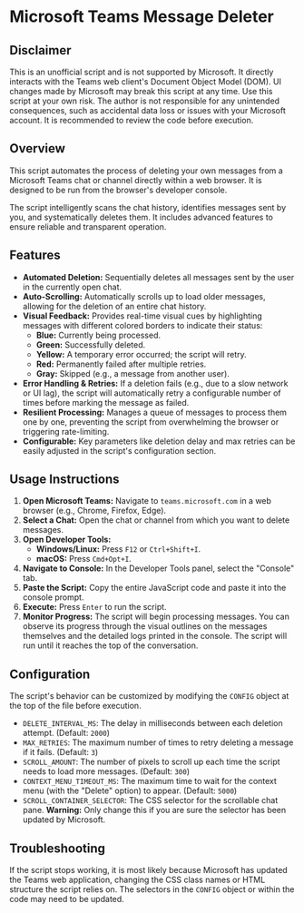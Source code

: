 # Microsoft Teams Message Deleter

## Disclaimer

This is an unofficial script and is not supported by Microsoft. It directly interacts with the Teams web client's Document Object Model (DOM). UI changes made by Microsoft may break this script at any time. Use this script at your own risk. The author is not responsible for any unintended consequences, such as accidental data loss or issues with your Microsoft account. It is recommended to review the code before execution.

## Overview

This script automates the process of deleting your own messages from a Microsoft Teams chat or channel directly within a web browser. It is designed to be run from the browser's developer console.

The script intelligently scans the chat history, identifies messages sent by you, and systematically deletes them. It includes advanced features to ensure reliable and transparent operation.

## Features

- **Automated Deletion:** Sequentially deletes all messages sent by the user in the currently open chat.
- **Auto-Scrolling:** Automatically scrolls up to load older messages, allowing for the deletion of an entire chat history.
- **Visual Feedback:** Provides real-time visual cues by highlighting messages with different colored borders to indicate their status:
    - **Blue:** Currently being processed.
    - **Green:** Successfully deleted.
    - **Yellow:** A temporary error occurred; the script will retry.
    - **Red:** Permanently failed after multiple retries.
    - **Gray:** Skipped (e.g., a message from another user).
- **Error Handling & Retries:** If a deletion fails (e.g., due to a slow network or UI lag), the script will automatically retry a configurable number of times before marking the message as failed.
- **Resilient Processing:** Manages a queue of messages to process them one by one, preventing the script from overwhelming the browser or triggering rate-limiting.
- **Configurable:** Key parameters like deletion delay and max retries can be easily adjusted in the script's configuration section.

## Usage Instructions

1.  **Open Microsoft Teams:** Navigate to `teams.microsoft.com` in a web browser (e.g., Chrome, Firefox, Edge).
2.  **Select a Chat:** Open the chat or channel from which you want to delete messages.
3.  **Open Developer Tools:**
    -   **Windows/Linux:** Press `F12` or `Ctrl+Shift+I`.
    -   **macOS:** Press `Cmd+Opt+I`.
4.  **Navigate to Console:** In the Developer Tools panel, select the "Console" tab.
5.  **Paste the Script:** Copy the entire JavaScript code and paste it into the console prompt.
6.  **Execute:** Press `Enter` to run the script.
7.  **Monitor Progress:** The script will begin processing messages. You can observe its progress through the visual outlines on the messages themselves and the detailed logs printed in the console. The script will run until it reaches the top of the conversation.

## Configuration

The script's behavior can be customized by modifying the `CONFIG` object at the top of the file before execution.

- `DELETE_INTERVAL_MS`: The delay in milliseconds between each deletion attempt. (Default: `2000`)
- `MAX_RETRIES`: The maximum number of times to retry deleting a message if it fails. (Default: `3`)
- `SCROLL_AMOUNT`: The number of pixels to scroll up each time the script needs to load more messages. (Default: `300`)
- `CONTEXT_MENU_TIMEOUT_MS`: The maximum time to wait for the context menu (with the "Delete" option) to appear. (Default: `5000`)
- `SCROLL_CONTAINER_SELECTOR`: The CSS selector for the scrollable chat pane. **Warning:** Only change this if you are sure the selector has been updated by Microsoft.

## Troubleshooting

If the script stops working, it is most likely because Microsoft has updated the Teams web application, changing the CSS class names or HTML structure the script relies on. The selectors in the `CONFIG` object or within the code may need to be updated.
